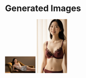 # Generated Images



<img src="2025_10_21_01.webp" width="100"/> <img src="2025_10_21_02.webp" width="100"/>